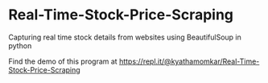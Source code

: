 # Real-Time-Stock-Price-Scraping
Capturing real time stock details from websites using BeautifulSoup in python

Find the demo of this program at
https://repl.it/@kyathamomkar/Real-Time-Stock-Price-Scraping
